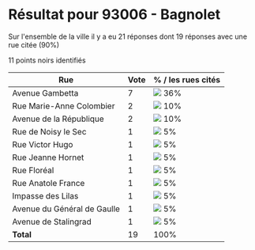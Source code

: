 # Résultat pour 93006 - Bagnolet

Sur l'ensemble de la ville il y a eu 21 réponses dont 19 réponses avec une rue citée (90%)

11 points noirs identifiés

| Rue | Vote | % / les rues cités|
|-----|------|-------------------|
| Avenue Gambetta | 7 | <img src="../../img/bar_36.gif" />&nbsp;36%|
| Rue Marie-Anne Colombier | 2 | <img src="../../img/bar_10.gif" />&nbsp;10%|
| Avenue de la République | 2 | <img src="../../img/bar_10.gif" />&nbsp;10%|
| Rue de Noisy le Sec | 1 | <img src="../../img/bar_5.gif" />&nbsp;5%|
| Rue Victor Hugo | 1 | <img src="../../img/bar_5.gif" />&nbsp;5%|
| Rue Jeanne Hornet | 1 | <img src="../../img/bar_5.gif" />&nbsp;5%|
| Rue Floréal | 1 | <img src="../../img/bar_5.gif" />&nbsp;5%|
| Rue Anatole France | 1 | <img src="../../img/bar_5.gif" />&nbsp;5%|
| Impasse des Lilas | 1 | <img src="../../img/bar_5.gif" />&nbsp;5%|
| Avenue du Général de Gaulle | 1 | <img src="../../img/bar_5.gif" />&nbsp;5%|
| Avenue de Stalingrad | 1 | <img src="../../img/bar_5.gif" />&nbsp;5%|
| **Total** | 19 | 100%|
